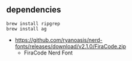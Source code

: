 ## dependencies

```
brew install ripgrep
brew install ag
```

- https://github.com/ryanoasis/nerd-fonts/releases/download/v2.1.0/FiraCode.zip
  - FiraCode Nerd Font
